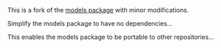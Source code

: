
This is a fork of the
[models package](https://github.com/influxdata/influxdb/tree/master/models)
with minor modifications.

Simplify the models package to have no dependencies...   

This enables the models package to be portable to other repositories...

